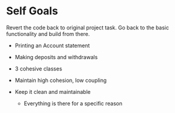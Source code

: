 # Self Goals

Revert the code back to original project task. Go back to the basic functionality and build from there.
* Printing an Account statement
* Making deposits and withdrawals
* 3 cohesive classes


* Maintain high cohesion, low coupling
* Keep it clean and maintainable
    * Everything is there for a specific reason